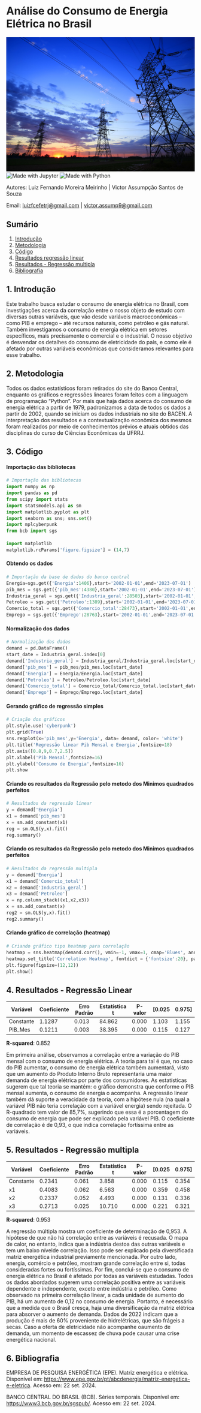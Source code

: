 # Análise do Consumo de Energia Elétrica no Brasil

![Energia eletrica](https://github.com/DevLuizPy/pib_energia_regressao/blob/main/energia-eletrica-covid-19.jpg)
![Made with Jupyter](https://img.shields.io/badge/Made%20with-Jupyter-F37626?style=for-the-badge&logo=Jupyter&logoColor=white)
![Made with Python](https://img.shields.io/badge/Made%20with-Python-3776AB?style=for-the-badge&logo=Python&logoColor=white)

Autores: Luiz Fernando Moreira Meirinho | Victor Assumpção Santos de Souza

Email: luizfcefetrj@gmail.com | victor.assump9@gmail.com

## Sumário

1. [Introdução](#1-introdução)
2. [Metodologia](#2-metodologia)
3. [Código](#3-código)
4. [Resultados regressão linear](#4-resultados---regressão-linear)
5. [Resultados - Regressão multipla](#5-resultados---regressão-multipla)
6. [Bibliografia](#6-Bibliografia)


## 1. Introdução

Este trabalho busca estudar o consumo de energia elétrica no Brasil, com investigações acerca da correlação entre o nosso objeto de estudo com diversas outras variáveis, que vão desde variáveis macroeconômicas – como PIB e emprego – até recursos naturais, como petróleo e gás natural. Também investigamos o consumo de energia elétrica em setores específicos, mais precisamente o comercial e o industrial. O nosso objetivo é desvendar os detalhes do consumo de eletricidade do país, e como ele é afetado por outras variáveis econômicas que consideramos relevantes para esse trabalho.

## 2. Metodologia

Todos os dados estatísticos foram retirados do site do Banco
Central, enquanto os gráficos e regressões lineares foram feitos
com a linguagem de programação “Python”. Por mais que haja
dados acerca do consumo de energia elétrica a partir de 1979,
padronizamos a data de todos os dados a partir de 2002, quando
se iniciam os dados industriais no site do BACEN. A interpretação
dos resultados e a contextualização econômica dos mesmos
foram realizados por meio de conhecimentos prévios e atuais
obtidos das disciplinas do curso de Ciências Econômicas da UFRRJ.

## 3. Código

#### Importação das bibliotecas
``` python
# Importação das bibliotecas
import numpy as np
import pandas as pd
from scipy import stats
import statsmodels.api as sm
import matplotlib.pyplot as plt
import seaborn as sns; sns.set()
import mplcyberpunk
from bcb import sgs

import matplotlib
matplotlib.rcParams['figure.figsize'] = (14,7)
```
#### Obtendo os dados 
``` python
# Importação da base de dados do banco central
Energia=sgs.get({'Energia':1406},start='2002-01-01',end='2023-07-01')
pib_mes = sgs.get({'pib_mes':4380},start='2002-01-01',end='2023-07-01')
Industria_geral = sgs.get({'Industria_geral':28503},start='2002-01-01',end='2023-07-01')
Petroleo = sgs.get({'Petroleo':1389},start='2002-01-01',end='2023-07-01')
Comercio_total = sgs.get({'Comercio_total':28473},start='2002-01-01',end='2023-07-01')
Emprego = sgs.get({'Emprego':28763},start='2002-01-01',end='2023-07-01')
```

#### Normalização dos dados
``` python
# Normalização dos dados
demand = pd.DataFrame()
start_date = Industria_geral.index[0]
demand['Industria_geral'] = Industria_geral/Industria_geral.loc[start_date]
demand['pib_mes'] = pib_mes/pib_mes.loc[start_date]
demand['Energia'] = Energia/Energia.loc[start_date]
demand['Petroleo'] = Petroleo/Petroleo.loc[start_date]
demand['Comercio_total'] = Comercio_total/Comercio_total.loc[start_date]
demand['Emprego'] = Emprego/Emprego.loc[start_date]
```

#### Gerando gráfico de regressão simples
``` python
# Criação dos gráficos
plt.style.use('cyberpunk')
plt.grid(True)
sns.regplot(x='pib_mes',y='Energia', data= demand, color= 'white')
plt.title('Regressão linear Pib Mensal e Energia',fontsize=18)
plt.axis([0.8,9,0.7,2.5])
plt.xlabel('Pib Mensal',fontsize=16)
plt.ylabel('Consumo de Energia',fontsize=16)
plt.show
```

#### Criando os resultados da Regressão pelo metodo dos Minimos quadrados perfeitos
``` python
# Resultados da regressão linear
y = demand['Energia']
x1 = demand['pib_mes']
x = sm.add_constant(x1)
reg = sm.OLS(y,x).fit()
reg.summary()
```

#### Criando os resultados da Regressão pelo metodo dos Minimos quadrados perfeitos
``` python
# Resultados da regressão multipla
y = demand['Energia']
x1 = demand['Comercio_total']
x2 = demand['Industria_geral']
x3 = demand['Petroleo']
x = np.column_stack((x1,x2,x3))
x = sm.add_constant(x)
reg2 = sm.OLS(y,x).fit()
reg2.summary()
```

#### Criando gráfico de correlação (heatmap)
``` python
# Criando gráfico tipo heatmap para correlação
heatmap = sns.heatmap(demand.corr(), vmin=-1, vmax=1, cmap='Blues', annot = True)
heatmap.set_title('Correlation Heatmap', fontdict = {'fontsize':20}, pad = 20)
plt.figure(figsize=(12,12))
plt.show()
```

## 4. Resultados - Regressão Linear

| **Variável** | **Coeficiente** | **Erro Padrão** | **Estatística t** | **P-valor** | **[0.025** | **0.975]** |
|--------------|-----------------|-----------------|-------------------|-------------|------------|------------|
| Constante    | 1.1287          | 0.013           | 84.862            | 0.000       | 1.103      | 1.155      |
| PIB_Mes      | 0.1211          | 0.003           | 38.395            | 0.000       | 0.115      | 0.127      |

**R-squared**: 0.852

Em primeira análise, observamos a correlação entre a variação do PIB mensal com o consumo de energia elétrica. A teoria para tal é que, no caso do PIB aumentar, o consumo de energia elétrica também aumentará, visto que um aumento do Produto Interno Bruto representaria uma maior demanda de energia elétrica por parte dos consumidores. As estatísticas sugerem que tal teoria se mantém: o gráfico demonstra que conforme o PIB mensal aumenta, o consumo de energia o acompanha. A regressão linear também dá suporte a veracidade da teoria, com a hipótese nula (na qual a variável PIB não teria correlação com a variável energia) sendo rejeitada. O R-quadrado tem valor de 85,7%, sugerindo que essa é a porcentagem do consumo de energia que pode ser explicado pela variável PIB. O coeficiente de correlação é de 0,93, o que indica correlação fortíssima entre as variáveis. 

## 5. Resultados - Regressão multipla

| **Variável** | **Coeficiente** | **Erro Padrão** | **Estatística t** | **P-valor** | **[0.025** | **0.975]** |
|--------------|-----------------|-----------------|-------------------|-------------|------------|------------|
| Constante    | 0.2341          | 0.061           | 3.858             | 0.000       | 0.115      | 0.354      |
| x1           | 0.4083          | 0.062           | 6.563             | 0.000       | 0.359      | 0.458      |
| x2           | 0.2337          | 0.052           | 4.493             | 0.000       | 0.131      | 0.336      |
| x3           | 0.2713          | 0.025           | 10.710            | 0.000       | 0.221      | 0.321      |

**R-squared**: 0.953

A regressão múltipla mostra um coeficiente de determinação de 0,953. A hipótese de que não há correlação entre as variáveis é recusada. O mapa de calor, no entanto, indica que a indústria destoa das outras variáveis e tem um baixo nívelde correlação. Isso pode ser explicado pela diversificada matriz energética industrial previamente mencionada. Por outro lado, energia, comércio e petróleo, mostram grande correlação entre si, todas consideradas fortes ou fortíssimas. Por fim, conclui-se que o consumo de energia elétrica no Brasil é afetado por todas as variáveis estudadas. Todos os dados abordados sugerem uma correlação positiva entre as variáveis dependente e independente, exceto entre indústria e petróleo. Como observado na primeira correlação linear, a cada unidade de aumento do PIB, há um aumento de 0,12 no consumo de energia. Portanto, é necessário que a medida que o Brasil cresça, haja uma diversificação da matriz elétrica para absorver o aumento de demanda. Dados de 2022 indicam que a produção é mais de 60% proveniente de hidrelétricas, que são frágeis a secas. Caso a oferta de eletricidade não acompanhe oaumento de demanda, um momento de escassez de chuva pode causar uma crise energética nacional.

## 6. Bibliografia

EMPRESA DE PESQUISA ENERGÉTICA (EPE). Matriz energética e elétrica. Disponível em: https://www.epe.gov.br/pt/abcdenergia/matriz-energetica-e-eletrica. Acesso em: 22 set. 2024.

BANCO CENTRAL DO BRASIL (BCB). Séries temporais. Disponível em: https://www3.bcb.gov.br/sgspub/. Acesso em: 22 set. 2024.
